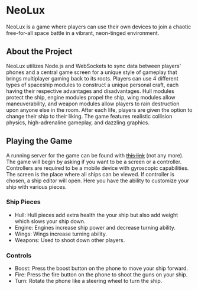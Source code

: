 # NeoLux

NeoLux is a game where players can use their own devices to join a chaotic free-for-all space battle in a vibrant, neon-tinged environment.

## About the Project

NeoLux utilizes Node.js and WebSockets to sync data between players' phones and a central game screen for a unique style of gameplay that brings multiplayer gaming back to its roots. Players can use 4 different types of spaceship modules to construct a unique personal craft, each having their respective advantages and disadvantages. Hull modules protect the ship, engine modules propel the ship, wing modules allow maneuverability, and weapon modules allow players to rain destruction upon anyone else in the room. After each life, players are given the option to change their ship to their liking. The game features realistic collision physics, high-adrenaline gameplay, and dazzling graphics.  

## Playing the Game

A running server for the game can be found with ~~[this link](http://spacegame-hackkstate2018.7e14.starter-us-west-2.openshiftapps.com/)~~  (not any more). The game will begin by asking if you want to be a screen or a controller. Controllers are required to be a mobile device with gyroscopic capabilities. The screen is the place where all ships can be viewed. If controller is chosen, a ship editor will open. Here you have the ability to customize your ship with various pieces. 

### Ship Pieces

- Hull: Hull pieces add extra health the your ship but also add weight which slows your ship down.
- Engine: Engines increase ship power and decrease turning ability.
- Wings: Wings increase turning ability.
- Weapons: Used to shoot down other players. 

### Controls

- Boost: Press the boost button on the phone to move your ship forward.
- Fire: Press the fire button on the phone to shoot the guns on your ship.
- Turn: Rotate the phone like a steering wheel to turn the ship.
